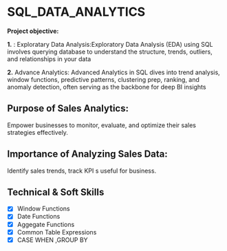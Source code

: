 # SQL_DATA_ANALYTICS

**Project objective:**

**1.** : Exploratary Data Analysis:Exploratory Data Analysis (EDA) using SQL involves querying database to understand the structure, trends, outliers, and relationships in your data

**2.** Advance Analytics:  Advanced Analytics in SQL  dives into trend analysis, window functions, predictive patterns, clustering prep, ranking, and anomaly detection, often serving as the backbone for  deep BI insights

## Purpose of Sales Analytics:
Empower businesses to monitor, evaluate, and optimize their sales strategies effectively.

## Importance of Analyzing Sales Data:
Identify sales trends, track KPI s useful for business.

## Technical & Soft Skills
      
- [x] Window Functions
- [x] Date Functions
- [x] Aggegate Functions
- [x] Common Table Expressions
- [x] CASE WHEN ,GROUP BY 
